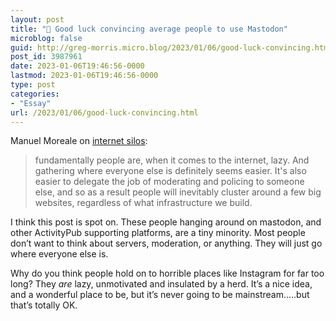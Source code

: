 ```yaml
---
layout: post
title: "🔗 Good luck convincing average people to use Mastodon"
microblog: false
guid: http://greg-morris.micro.blog/2023/01/06/good-luck-convincing.html
post_id: 3987961
date: 2023-01-06T19:46:56-0000
lastmod: 2023-01-06T19:46:56-0000
type: post
categories:
- "Essay"
url: /2023/01/06/good-luck-convincing.html
---
```

Manuel Moreale on <a class="u-in-reply-to" href="https://manuelmoreale.com/on-internet-silos">internet silos</a>:

> fundamentally people are, when it comes to the internet, lazy. And gathering where everyone else is definitely seems easier. It's also easier to delegate the job of moderating and policing to someone else, and so as a result people will inevitably cluster around a few big websites, regardless of what infrastructure we build.

I think this post is spot on. These people hanging around on mastodon, and other ActivityPub supporting platforms, are a tiny minority. Most people don’t want to think about servers, moderation, or anything. They will just go where everyone else is. 

Why do you think people hold on to horrible places like Instagram for far too long? They *are* lazy, unmotivated and insulated by a herd. It’s a nice idea, and a wonderful place to be, but it’s never going to be mainstream.....but that’s totally OK. 
